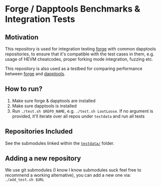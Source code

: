 # Forge / Dapptools Benchmarks & Integration Tests

## Motivation

This repository is used for integration testing [forge](https://github.com/gakonst/foundry/) with
common dapptools repositories, to ensure that it's compatible with the test cases in them,
e.g. usage of HEVM cheatcodes, proper forking mode integration, fuzzing etc.

This repository is also used as a testbed for comparing performance between [forge](https://github.com/gakonst/foundry/) and [dapptools](https://github.com/dapphub/dapptools/).

## How to run?

1. Make sure forge & dapptools are installed
1. Make sure dapptools is installed
1. Run `./test.sh $REPO_NAME`, e.g. `./test.sh LootLoose`. If no argument is provided,
it'll iterate over all repos under `testdata` and run all tests

## Repositories Included

See the submodules linked within the [`testdata/`](https://github.com/gakonst/dapptools-benchmarks/tree/master/testdata) folder.

## Adding a new repository

We use git submodules (I know I know submodules suck feel free to recommend a working alternative),
you can add a new one via: `./add_test.sh $URL`
